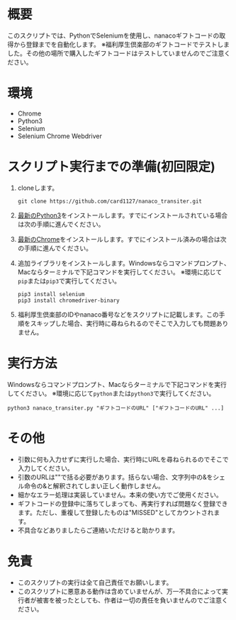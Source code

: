 # 概要
このスクリプトでは、PythonでSeleniumを使用し、nanacoギフトコードの取得から登録までを自動化します。
※福利厚生倶楽部のギフトコードでテストしました。その他の場所で購入したギフトコードはテストしていませんのでご注意ください。

# 環境
- Chrome
- Python3
- Selenium
- Selenium Chrome Webdriver

# スクリプト実行までの準備(初回限定)
1. cloneします。
    ```
    git clone https://github.com/card1127/nanaco_transiter.git
    ```

1. [最新のPython3](https://www.python.org/downloads/)をインストールします。すでにインストールされている場合は次の手順に進んでください。

1. [最新のChrome](https://www.google.co.jp/chrome/)をインストールします。すでにインストール済みの場合は次の手順に進んでください。

1. 追加ライブラリをインストールします。Windowsならコマンドプロンプト、Macならターミナルで下記コマンドを実行してください。
※環境に応じて`pip`または`pip3`で実行してください。
    ```
    pip3 install selenium
    pip3 install chromedriver-binary
    ```

1. 福利厚生倶楽部のIDやnanaco番号などをスクリプトに記載します。この手順をスキップした場合、実行時に尋ねられるのでそこで入力しても問題ありません。

# 実行方法
Windowsならコマンドプロンプト、Macならターミナルで下記コマンドを実行してください。
※環境に応じて`python`または`python3`で実行してください。
```
python3 nanaco_transiter.py "ギフトコードのURL" ["ギフトコードのURL" ...]
```

# その他
- 引数に何も入力せずに実行した場合、実行時にURLを尋ねられるのでそこで入力してください。
- 引数のURLは""で括る必要があります。括らない場合、文字列中の&をシェル命令の&と解釈されてしまい正しく動作しません。
- 細かなエラー処理は実装していません。本来の使い方でご使用ください。
- ギフトコードの登録中に落ちてしまっても、再実行すれば問題なく登録できます。ただし、重複して登録したものは"MISSED"としてカウントされます。
- 不具合などありましたらご連絡いただけると助かります。

# 免責
- このスクリプトの実行は全て自己責任でお願いします。
- このスクリプトに悪意ある動作は含めていませんが、万一不具合によって実行者が被害を被ったとしても、作者は一切の責任を負いませんのでご注意ください。

